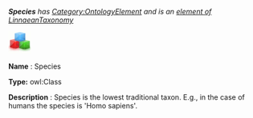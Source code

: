 ___Species__ 
 has
 [Category:OntologyElement](../../Category/OntologyElement "Category:OntologyElement") 
 and is an
 [element of](../../Property/ElementOf "Property:ElementOf") 
[LinnaeanTaxonomy](../../Submissions/LinnaeanTaxonomy "Submissions:LinnaeanTaxonomy")_




  





[![Class](../public/images/thumb/2/27/Class.gif/45px-Class.gif)](../../Image/Class.gif "Class")


__Name__ 
 : Species
 



__Type:__ 
 owl:Class
 



__Description__ 
 : Species is the lowest traditional taxon. E.g., in the case of humans the species is 'Homo sapiens'.